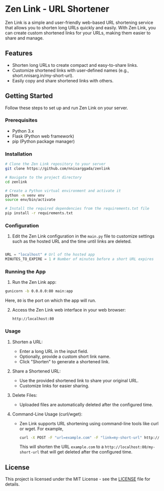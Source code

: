 # Zen Link - URL Shortener

Zen Link is a simple and user-friendly web-based URL shortening service that allows you to shorten long URLs quickly and easily. With Zen Link, you can create custom shortened links for your URLs, making them easier to share and manage.

## Features

- Shorten long URLs to create compact and easy-to-share links.
- Customize shortened links with user-defined names (e.g., short.nnisarg.in/my-short-url).
- Easily copy and share shortened links with others.

## Getting Started

Follow these steps to set up and run Zen Link on your server.

### Prerequisites

- Python 3.x
- Flask (Python web framework)
- pip (Python package manager)

### Installation

```bash
# Clone the Zen Link repository to your server
git clone https://github.com/nnisarggada/zenlink

# Navigate to the project directory
cd zenlink

# Create a Python virtual environment and activate it
python -m venv env
source env/bin/activate

# Install the required dependencies from the requirements.txt file
pip install -r requirements.txt
```

### Configuration

1. Edit the Zen Link configuration in the `main.py` file to customize settings such as the hosted URL and the time until links are deleted.

```python

URL = "localhost" # Url of the hosted app
MINUTES_TO_EXPIRE = 1 # Number of minutes before a short URL expires

```

### Running the App

1. Run the Zen Link app:

```bash
gunicorn -b 0.0.0.0:80 main:app
```

Here, `80` is the port on which the app will run.

2. Access the Zen Link web interface in your web browser:

   ```
   http://localhost:80
   ```

### Usage

1. Shorten a URL:

   - Enter a long URL in the input field.
   - Optionally, provide a custom short link name.
   - Click "Shorten" to generate a shortened link.

2. Share a Shortened URL:

   - Use the provided shortened link to share your original URL.
   - Customize links for easier sharing.

3. Delete Files:

   - Uploaded files are automatically deleted after the configured time.

4. Command-Line Usage (curl/wget):

   - Zen Link supports URL shortening using command-line tools like curl or wget. For example,

     ```bash
     curl -X POST -F "url=example.com" -F "link=my-short-url" http://localhost:80/shorten
     ```

     This will shorten the URL `example.com` to a `http://localhost:80/my-short-url` that will get deleted after the configured time.

## License

This project is licensed under the MIT License - see the [LICENSE](LICENSE) file for details.
